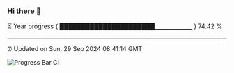### Hi there 👋

⏳ Year progress { ██████████████████████▁▁▁▁▁▁▁▁ } 74.42 %

---

⏰ Updated on Sun, 29 Sep 2024 08:41:14 GMT

![Progress Bar CI](https://github.com/IshwaranRudhara/GIT-ACTION/workflows/Progress%20Bar%20CI/badge.svg)
